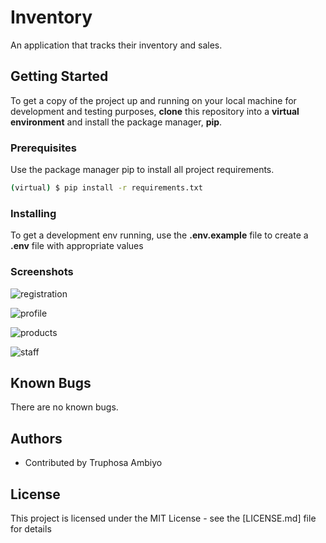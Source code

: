 # Inventory

An application that tracks their inventory and sales. 

## Getting Started

To get a copy of the project up and running on your local machine for development and testing purposes, **clone** this repository into a **virtual environment** and install the package manager, **pip**.

### Prerequisites

Use the package manager pip to install all project requirements. 
```sh
(virtual) $ pip install -r requirements.txt
```

### Installing

To get a development env running, use the **.env.example** file to create a **.env** file with appropriate values


### Screenshots

![registration](https://user-images.githubusercontent.com/95218150/162892954-5a57f5d9-2881-4992-84f5-64c7d5048617.png)


![profile](https://user-images.githubusercontent.com/95218150/162893094-0d095898-5a54-42af-8ced-1a20793a557e.png)

![products](https://user-images.githubusercontent.com/95218150/162893152-4f43df08-2fbc-4c39-8437-d44efb3a3765.png)

![staff](https://user-images.githubusercontent.com/95218150/162893293-7d45542e-d12b-47e3-b108-a99e42eb8a5b.png)

## Known Bugs 

There are no known bugs.


## Authors

* Contributed by Truphosa Ambiyo


## License

This project is licensed under the MIT License - see the [LICENSE.md] file for details
